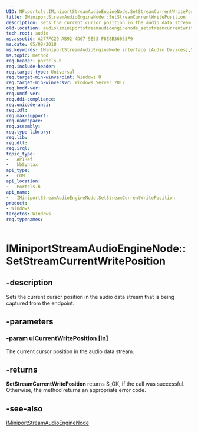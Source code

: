 ```yaml
---
UID: NF:portcls.IMiniportStreamAudioEngineNode.SetStreamCurrentWritePosition
title: IMiniportStreamAudioEngineNode::SetStreamCurrentWritePosition
description: Sets the current cursor position in the audio data stream that is being captured from the endpoint.
old-location: audio\iminiportstreamaudioenginenode_setstreamcurrentwriteposition.htm
tech.root: audio
ms.assetid: A277FC29-AB92-4D67-9E53-F8E8B36053F9
ms.date: 05/08/2018
ms.keywords: IMiniportStreamAudioEngineNode interface [Audio Devices],SetStreamCurrentWritePosition method, IMiniportStreamAudioEngineNode.SetStreamCurrentWritePosition, IMiniportStreamAudioEngineNode::SetStreamCurrentWritePosition, SetStreamCurrentWritePosition, SetStreamCurrentWritePosition method [Audio Devices], SetStreamCurrentWritePosition method [Audio Devices],IMiniportStreamAudioEngineNode interface, audio.iminiportstreamaudioenginenode_setstreamcurrentwriteposition, portcls/IMiniportStreamAudioEngineNode::SetStreamCurrentWritePosition
ms.topic: method
req.header: portcls.h
req.include-header: 
req.target-type: Universal
req.target-min-winverclnt: Windows 8
req.target-min-winversvr: Windows Server 2012
req.kmdf-ver: 
req.umdf-ver: 
req.ddi-compliance: 
req.unicode-ansi: 
req.idl: 
req.max-support: 
req.namespace: 
req.assembly: 
req.type-library: 
req.lib: 
req.dll: 
req.irql: 
topic_type:
-	APIRef
-	kbSyntax
api_type:
-	COM
api_location:
-	Portcls.h
api_name:
-	IMiniportStreamAudioEngineNode.SetStreamCurrentWritePosition
product:
- Windows
targetos: Windows
req.typenames: 
---
```


# IMiniportStreamAudioEngineNode::SetStreamCurrentWritePosition


## -description


Sets the current cursor position in the audio data stream that is being captured from the endpoint.


## -parameters




### -param ulCurrentWritePosition [in]

The current cursor position in the audio data stream.


## -returns



<b>SetStreamCurrentWritePosition</b> returns S_OK, if the call was successful. Otherwise, the method returns an appropriate error code.




## -see-also




<a href="https://msdn.microsoft.com/library/windows/hardware/dn265090">IMiniportStreamAudioEngineNode</a>
 

 

